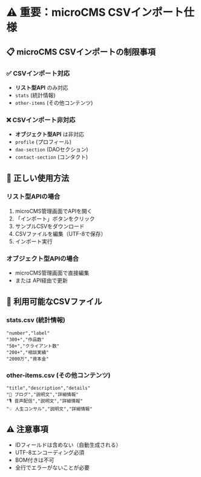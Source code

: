 # ⚠️ 重要：microCMS CSVインポート仕様

## 📋 microCMS CSVインポートの制限事項

### ✅ CSVインポート対応
- **リスト型API** のみ対応
- `stats` (統計情報)
- `other-items` (その他コンテンツ)

### ❌ CSVインポート非対応
- **オブジェクト型API** は非対応
- `profile` (プロフィール)
- `dao-section` (DAOセクション) 
- `contact-section` (コンタクト)

## 🔧 正しい使用方法

### リスト型APIの場合
1. microCMS管理画面でAPIを開く
2. 「インポート」ボタンをクリック
3. サンプルCSVをダウンロード
4. CSVファイルを編集（UTF-8で保存）
5. インポート実行

### オブジェクト型APIの場合
- microCMS管理画面で直接編集
- または API経由で更新

## 📄 利用可能なCSVファイル

### stats.csv (統計情報)
```csv
"number","label"
"300+","作品数"
"50+","クライアント数"
"200+","相談実績"  
"2000万","資本金"
```

### other-items.csv (その他コンテンツ)
```csv
"title","description","details"
"📝 ブログ","説明文","詳細情報"
"🎙️ 音声配信","説明文","詳細情報"
"💡 人生コンサル","説明文","詳細情報"
```

## ⚠️ 注意事項
- IDフィールドは含めない（自動生成される）
- UTF-8エンコーディング必須
- BOM付きは不可
- 全行でエラーがないことが必要